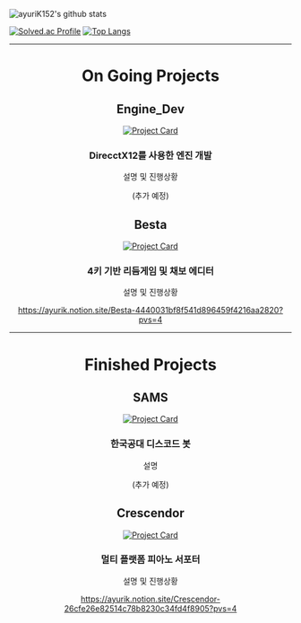 <div align="center">

<div align="left">
  
![ayuriK152's github stats](https://github-readme-stats.vercel.app/api?username=ayuriK152&show_icons=true&theme=cobalt)

[![Solved.ac Profile](http://mazassumnida.wtf/api/v2/generate_badge?boj=khj566977)](https://solved.ac/khj566977)
[![Top Langs](https://github-readme-stats.vercel.app/api/top-langs/?username=ayuriK152&layout=compact)](https://github.com/anuraghazra/github-readme-stats)

</div>

---

# On Going Projects

## Engine_Dev

[![Project Card](https://github-readme-stats.vercel.app/api/pin/?username=ayuriK152&repo=Engine_Dev&show_owner=true)](https://github.com/ayuriK152/Engine_Dev)

### DirecctX12를 사용한 엔진 개발

설명 및 진행상황

(추가 예정)

## Besta

[![Project Card](https://github-readme-stats.vercel.app/api/pin/?username=ayuriK152&repo=Besta&show_owner=true)](https://github.com/ayuriK152/Besta)

### 4키 기반 리듬게임 및 채보 에디터

설명 및 진행상황

https://ayurik.notion.site/Besta-4440031bf8f541d896459f4216aa2820?pvs=4

---

# Finished Projects

## SAMS

[![Project Card](https://github-readme-stats.vercel.app/api/pin/?username=ayuriK152&repo=SAMS&show_owner=true)](https://github.com/ayuriK152/SAMS)

### 한국공대 디스코드 봇

설명

(추가 예정)

## Crescendor

[![Project Card](https://github-readme-stats.vercel.app/api/pin/?username=ayuriK152&repo=Crescendor&show_owner=true)](https://github.com/ayuriK152/Crescendor)

### 멀티 플랫폼 피아노 서포터

설명 및 진행상황

https://ayurik.notion.site/Crescendor-26cfe26e82514c78b8230c34fd4f8905?pvs=4

</div>
